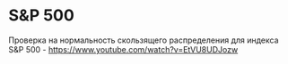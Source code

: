 # S&P 500  
Проверка на нормальность скользящего распределения для индекса S&P 500 - https://www.youtube.com/watch?v=EtVU8UDJozw  
